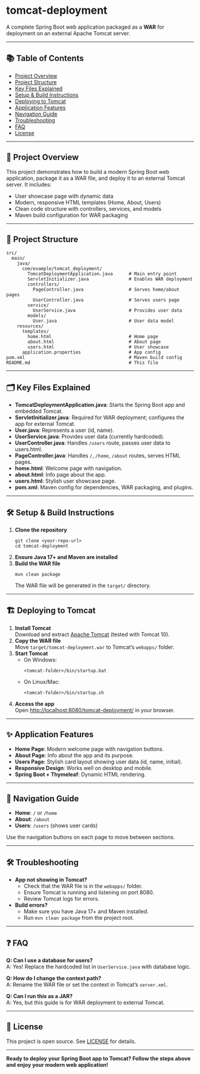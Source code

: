 # tomcat-deployment

A complete Spring Boot web application packaged as a **WAR** for deployment on an external Apache Tomcat server.

---

## 📚 Table of Contents
- [Project Overview](#project-overview)
- [Project Structure](#project-structure)
- [Key Files Explained](#key-files-explained)
- [Setup & Build Instructions](#setup-build-instructions)
- [Deploying to Tomcat](#deploying-to-tomcat)
- [Application Features](#application-features)
- [Navigation Guide](#navigation-guide)
- [Troubleshooting](#troubleshooting)
- [FAQ](#faq)
- [License](#license)

---

## 🚀 Project Overview
This project demonstrates how to build a modern Spring Boot web application, package it as a WAR file, and deploy it to an external Tomcat server. It includes:
- User showcase page with dynamic data
- Modern, responsive HTML templates (Home, About, Users)
- Clean code structure with controllers, services, and models
- Maven build configuration for WAR packaging

---

## 📁 Project Structure
```
src/
  main/
    java/
      com/example/tomcat_deployment/
        TomcatDeploymentApplication.java      # Main entry point
        ServletInitializer.java               # Enables WAR deployment
        controllers/
          PageController.java                 # Serves home/about pages
          UserController.java                 # Serves users page
        service/
          UserService.java                    # Provides user data
        models/
          User.java                           # User data model
    resources/
      templates/
        home.html                             # Home page
        about.html                            # About page
        users.html                            # User showcase
      application.properties                  # App config
pom.xml                                       # Maven build config
README.md                                     # This file
```

---

## 🗂️ Key Files Explained
- **TomcatDeploymentApplication.java**: Starts the Spring Boot app and embedded Tomcat.
- **ServletInitializer.java**: Required for WAR deployment; configures the app for external Tomcat.
- **User.java**: Represents a user (id, name).
- **UserService.java**: Provides user data (currently hardcoded).
- **UserController.java**: Handles `/users` route, passes user data to users.html.
- **PageController.java**: Handles `/`, `/home`, `/about` routes, serves HTML pages.
- **home.html**: Welcome page with navigation.
- **about.html**: Info page about the app.
- **users.html**: Stylish user showcase page.
- **pom.xml**: Maven config for dependencies, WAR packaging, and plugins.

---

## 🛠️ Setup & Build Instructions
1. **Clone the repository**
   ```
   git clone <your-repo-url>
   cd tomcat-deployment
   ```
2. **Ensure Java 17+ and Maven are installed**
3. **Build the WAR file**
   ```
   mvn clean package
   ```
   The WAR file will be generated in the `target/` directory.

---

## 🏗️ Deploying to Tomcat
1. **Install Tomcat**  
   Download and extract [Apache Tomcat](https://tomcat.apache.org/) (tested with Tomcat 10).
2. **Copy the WAR file**  
   Move `target/tomcat-deployment.war` to Tomcat’s `webapps/` folder.
3. **Start Tomcat**
   - On Windows:  
     ```
     <tomcat-folder>/bin/startup.bat
     ```
   - On Linux/Mac:  
     ```
     <tomcat-folder>/bin/startup.sh
     ```
4. **Access the app**  
   Open [http://localhost:8080/tomcat-deployment/](http://localhost:8080/tomcat-deployment/) in your browser.

---

## ✨ Application Features
- **Home Page**: Modern welcome page with navigation buttons.
- **About Page**: Info about the app and its purpose.
- **Users Page**: Stylish card layout showing user data (id, name, initial).
- **Responsive Design**: Works well on desktop and mobile.
- **Spring Boot + Thymeleaf**: Dynamic HTML rendering.

---

## 🧭 Navigation Guide
- **Home**: `/` or `/home`
- **About**: `/about`
- **Users**: `/users` (shows user cards)

Use the navigation buttons on each page to move between sections.

---

## 🛠️ Troubleshooting
- **App not showing in Tomcat?**  
  - Check that the WAR file is in the `webapps/` folder.
  - Ensure Tomcat is running and listening on port 8080.
  - Review Tomcat logs for errors.
- **Build errors?**  
  - Make sure you have Java 17+ and Maven installed.
  - Run `mvn clean package` from the project root.

---

## ❓ FAQ
**Q: Can I use a database for users?**  
A: Yes! Replace the hardcoded list in `UserService.java` with database logic.

**Q: How do I change the context path?**  
A: Rename the WAR file or set the context in Tomcat’s `server.xml`.

**Q: Can I run this as a JAR?**  
A: Yes, but this guide is for WAR deployment to external Tomcat.

---

## 📄 License
This project is open source. See [LICENSE](LICENSE) for details.

---

**Ready to deploy your Spring Boot app to Tomcat? Follow the steps above and enjoy your modern web application!**